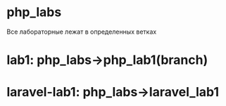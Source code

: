 # php_labs

Все лабораторные лежат в определенных ветках
# lab1: php_labs->php_lab1(branch)
# laravel-lab1: php_labs->laravel_lab1
